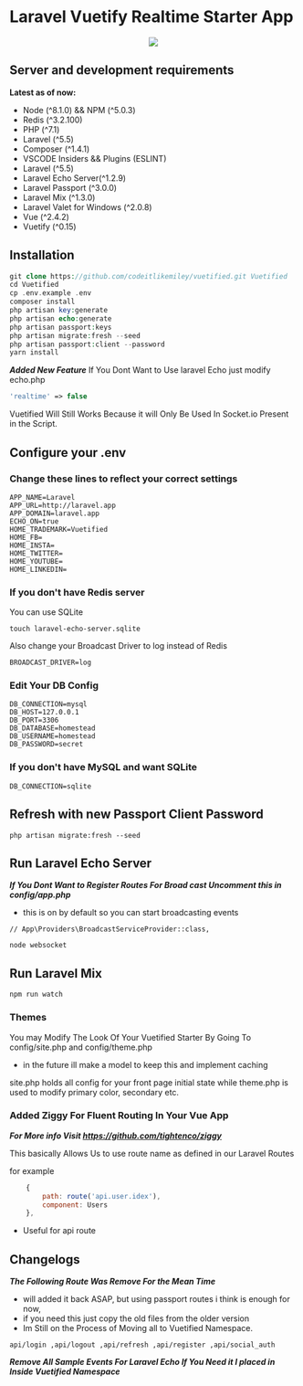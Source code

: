 # Laravel Vuetify Realtime Starter App
<p align="center">
<img src="https://github.com/codeitlikemiley/vuetified/blob/master/public/img/vuetified.png"/>
</p>

## Server and development requirements

**Latest as of now:**

- Node (^8.1.0) && NPM (^5.0.3)
- Redis (^3.2.100)
- PHP (^7.1)
- Laravel (^5.5)
- Composer (^1.4.1)
- VSCODE Insiders && Plugins (ESLINT)
- Laravel (^5.5)
- Laravel Echo Server(^1.2.9)
- Laravel Passport (^3.0.0)
- Laravel Mix (^1.3.0)
- Laravel Valet for Windows (^2.0.8)
- Vue (^2.4.2)
- Vuetify (^0.15)

## Installation


```php
git clone https://github.com/codeitlikemiley/vuetified.git Vuetified
cd Vuetified
cp .env.example .env
composer install
php artisan key:generate
php artisan echo:generate
php artisan passport:keys 
php artisan migrate:fresh --seed 
php artisan passport:client --password
yarn install
```

***Added New Feature***
If You Dont Want to Use laravel Echo just modify echo.php

```php
'realtime' => false
```
Vuetified Will Still Works Because it will Only Be Used In Socket.io Present in the Script.

## Configure your .env

### Change these lines to reflect your correct settings

```
APP_NAME=Laravel
APP_URL=http://laravel.app
APP_DOMAIN=laravel.app
ECHO_ON=true
HOME_TRADEMARK=Vuetified
HOME_FB=
HOME_INSTA=
HOME_TWITTER=
HOME_YOUTUBE=
HOME_LINKEDIN=
```

### If you don't have Redis server

You can use SQLite 

```
touch laravel-echo-server.sqlite
```

Also change your Broadcast Driver to log instead of Redis

```
BROADCAST_DRIVER=log
```

### Edit Your DB Config
```
DB_CONNECTION=mysql
DB_HOST=127.0.0.1
DB_PORT=3306
DB_DATABASE=homestead
DB_USERNAME=homestead
DB_PASSWORD=secret
```

### If you don't have MySQL and want SQLite
```
DB_CONNECTION=sqlite
```

## Refresh with new Passport Client Password

```
php artisan migrate:fresh --seed
```

## Run Laravel Echo Server
***If You Dont Want to Register Routes For Broad cast Uncomment this in config/app.php***
- this is on by default so you can start broadcasting events
```
// App\Providers\BroadcastServiceProvider::class,
```

```
node websocket
```

## Run Laravel Mix

```
npm run watch
```

### Themes

You may Modify The Look Of Your Vuetified Starter By Going To
config/site.php and config/theme.php
- in the future ill make a model to keep this and implement caching

site.php holds all config for your front page initial state
while theme.php is used to modify primary color, secondary etc.

### Added Ziggy For Fluent Routing In Your Vue App
***For More info Visit https://github.com/tightenco/ziggy***

This basically Allows Us to use route name as defined in our Laravel Routes

for example
```javascript
    {
        path: route('api.user.idex'),
        component: Users
    },
```
- Useful for api route

## Changelogs

***The Following Route Was Remove For the Mean Time***
- will added it back ASAP, but using passport routes i think is enough for now,
- if you need this just copy the old files from the older version
- Im Still on the Process of Moving all to Vuetified Namespace.
```
api/login ,api/logout ,api/refresh ,api/register ,api/social_auth
```

***Remove All Sample Events For Laravel Echo If You Need it I placed in Inside Vuetified Namespace***
